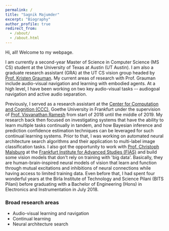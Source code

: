 ```yaml
---
permalink: /
title: "Sagnik Majumder"
excerpt: "Biography"
author_profile: true
redirect_from: 
  - /about/
  - /about.html
---
```


Hi, all! Welcome to my webpage. 

I am currently a second-year Master of Science in Computer Science (MS CS) student at the University of Texas at Austin (UT Austin). I am also a graduate research assistant (GRA) at the UT CS vision group headed by [Prof. Kristen Grauman](http://www.cs.utexas.edu/users/grauman/). My current areas of research with Prof. Grauman include audio-visual navigation and learning with embodied agents. At a high level, I have been working on two key audio-visual tasks -- audiogoal navigation and active audio separation.

Previously, I served as a research assistant at the [Center for Computation and Cognition (CCC)](http://www.ccc.cs.uni-frankfurt.de/), Goethe University in Frankfurt under the supervision of [Prof. Visvanathan Ramesh](https://scholar.google.co.in/citations?user=SS10xIgAAAAJ&hl=en) from start of 2018 until the middle of 2019. My research back then focused on investigating systems that have the ability to learn multiple tasks continually in tandem, and how Bayesian inference and prediction confidence estimation techniques can be leveraged for such continual learning systems. Prior to that, I was working on automated neural architecture search algorithms and their application to multi-label image classification tasks. I also got the opportunity to work with [Prof. Christoph Malsburg](https://www.fias.science/en/neuroscience/research-groups/christoph-von-der-malsburg/) at the [Frankfurt Institute for Advanced Studies (FIAS)](https://fias.institute/en/) and build some vision models that don't rely on training with 'big data'. Basically, they are human-brain-inspired neural models of vision that learn and function through mutual excitations and inhibitions of neural connections while having access to limited training data. Even before that, I had spent four wonderful years at the Birla Institute of Technology and Science Pilani (BITS Pilani) before graduating with a Bachelor of Engineering (Hons) in Electronics and Instrumentation in July 2018.  

### Broad research areas
* Audio-visual learning and navigation
* Continual learning
* Neural architecture search